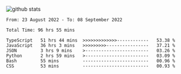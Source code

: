 ![github stats](https://github-readme-stats.vercel.app/api?username=realmahd1&show_icons=true&theme=monokai&hide_rank=true&count_private=true)

<!--START_SECTION:waka-->

```text
From: 23 August 2022 - To: 08 September 2022

Total Time: 96 hrs 55 mins

TypeScript   51 hrs 44 mins  >>>>>>>>>>>>>------------   53.38 %
JavaScript   36 hrs 3 mins   >>>>>>>>>----------------   37.21 %
JSON         3 hrs 9 mins    >------------------------   03.26 %
Python       2 hrs 59 mins   >------------------------   03.09 %
Bash         55 mins         -------------------------   00.96 %
CSS          53 mins         -------------------------   00.93 %
```

<!--END_SECTION:waka-->

